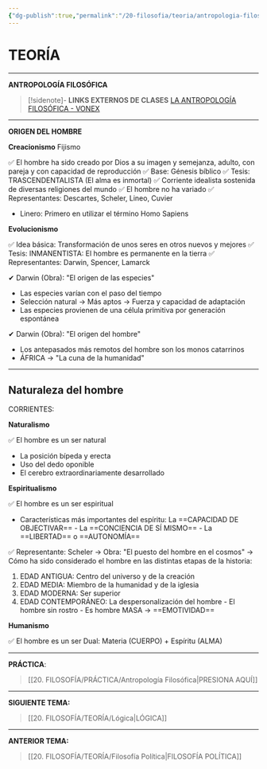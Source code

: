 ```yaml
---
{"dg-publish":true,"permalink":"/20-filosofia/teoria/antropologia-filosofica/","tags":["Filosofía","Teoría"]}
---
```


# TEORÍA
---
**ANTROPOLOGÍA FILOSÓFICA**

>[!sidenote]- **LINKS EXTERNOS DE CLASES** 
>[LA ANTROPOLOGÍA FILOSÓFICA - VONEX](https://youtu.be/8RCq95mTWJs?si=Zz_UdxT6QnLFyJP4)

---
**ORIGEN DEL HOMBRE**

**Creacionismo**
 Fijismo

✅ El hombre ha sido creado por Dios a su imagen y semejanza, adulto, con pareja y con capacidad de reproducción
✅ Base: Génesis bíblico
✅ Tesis: TRASCENDENTALISTA (El alma es inmortal)
✅ Corriente idealista sostenida de diversas religiones del mundo
✅ El hombre no ha variado
✅ Representantes: Descartes, Scheler, Lineo, Cuvier
- Linero: Primero en utilizar el término Homo Sapiens

**Evolucionismo**

✅ Idea básica: Transformación de unos seres en otros nuevos y mejores
✅ Tesis: INMANENTISTA: El hombre es permanente en la tierra
✅ Representantes: Darwin, Spencer, Lamarck

✔ Darwin (Obra): "El origen de las especies" 

- Las especies varían con el paso del tiempo
- Selección natural → Más aptos → Fuerza y capacidad de adaptación
- Las especies provienen de una célula primitiva por generación espontánea

✔ Darwin (Obra): "El origen del hombre"

- Los antepasados más remotos del hombre son los monos catarrinos
- ÁFRICA → "La cuna de la humanidad"

---
## Naturaleza del hombre

CORRIENTES:

**Naturalismo**

✅ El hombre es un ser natural
- La posición bípeda y erecta
- Uso del dedo oponible
- El cerebro extraordinariamente desarrollado 

**Espiritualismo**

✅ El hombre es un ser espiritual
- Características más importantes del espíritu: La ==CAPACIDAD DE OBJECTIVAR== - La ==CONCIENCIA DE SÍ MISMO== - La ==LIBERTAD== o ==AUTONOMÍA==

✅ Representante: Scheler → Obra: "El puesto del hombre en el cosmos" → Cómo ha sido considerado el hombre en las distintas etapas de la historia:

1. EDAD ANTIGUA: Centro del universo y de la creación
2. EDAD MEDIA: Miembro de la humanidad y de la iglesia
3. EDAD MODERNA: Ser superior
4. EDAD CONTEMPORÁNEO: La despersonalización del hombre - El hombre sin rostro - Es hombre MASA → ==EMOTIVIDAD==

**Humanismo**

✅ El hombre es un ser Dual: Materia (CUERPO) + Espíritu (ALMA)

---
**PRÁCTICA**:
>[[20. FILOSOFÍA/PRÁCTICA/Antropología Filosófica\|PRESIONA AQUÍ]]

---
**SIGUIENTE TEMA:**
>[[20. FILOSOFÍA/TEORÍA/Lógica\|LÓGICA]]

---
**ANTERIOR TEMA:**
>[[20. FILOSOFÍA/TEORÍA/Filosofía Política\|FILOSOFÍA POLÍTICA]]


